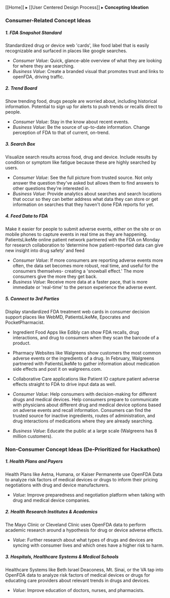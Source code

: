 [[Home]] ▸ [[User Centered Design Process]] ▸ **Concepting Ideation**

### Consumer-Related Concept Ideas

##### 1. FDA Snapshot Standard
Standardized drug or device web 'cards', like food label that is easily recognizable and surfaced in places like google searches.
* _Consumer Value_: Quick, glance-able overview of what they are looking for where they are searching.
* _Business Value_: Create a branded visual that promotes trust and links to openFDA, driving traffic.

##### 2. Trend Board
Show trending food, drugs people are worried about, including historical information. Potential to sign up for alerts to push trends or recalls direct to people.
* _Consumer Value_: Stay in the know about recent events.
* _Business Value_: Be the source of up-to-date information. Change perception of FDA to that of current, on-trend.

##### 3. Search Box
Visualize search results across food, drug and device. Include results by condition or symptom like fatigue because these are highly searched by users.
* _Consumer Value_: See the full picture from trusted source. Not only answer the question they've asked but allows them to find answers to other questions they're interested in.
* _Business Value_: Provide analytics about searches and search locations that occur so they can better address what data they can store or get information on searches that they haven't done FDA reports for yet.

##### 4. Feed Data to FDA
Make it easier for people to submit adverse events, either on the site or on mobile phones to capture events in real time as they are happening. PatientsLikeMe online patient network partnered with the FDA on Monday for research collaboration to ‘determine how patient-reported data can give new insight into drug safety’ and feed  
* _Consumer Value_: If more consumers are reporting adverse events more often, the data set becomes more robust, real time, and useful for the consumers themselves- creating a 'snowball effect.' The more consumers give the more they get back.
* _Business Value_: Receive more data at a faster pace, that is more immediate or 'real-time' to the person experience the adverse event.

##### 5. Connect to 3rd Parties
Display standardized FDA treatment web cards in consumer decision support places like WebMD, PatientsLikeMe, Epocrates and PocketPharmacist. 
* Ingredient Food Apps like Edibly can show FDA recalls, drug interactions, and drug  to consumers when they scan the barcode of a product.
* Pharmacy Websites like Walgreens show customers the most common adverse events or the ingredients of a drug.  In February, Walgreens partnered with PatientsLikeMe to gather information about medication side effects and post it on walgreens.com.
* Collaborative Care applications like Patient IO capture patient adverse effects straight to FDA to drive input data as well.

* _Consumer Value_: Help consumers with decision-making for different drugs and medical devices. Help consumers prepare to communicate with physicians about different drug and medical device options based on adverse events and recall information. Consumers can find the trusted source for inactive ingredients, routes of administration, and drug interactions of medications where they are already searching. 
* _Business Value_: Educate the public at a large scale (Walgreens has 8 million customers).

### Non-Consumer Concept Ideas (De-Prioritized for Hackathon)

##### 1. Health Plans and Payers
Health Plans like Aetna, Humana, or Kaiser Permanente use OpenFDA Data to analyze risk factors of medical devices or drugs to inform their pricing negotiations with drug and device manufacturers.
* _Value_: Improve preparedness and negotiation platform when talking with drug and medical device companies.

##### 2. Health Research Institutes & Academics
The Mayo Clinic or Cleveland Clinic uses OpenFDA data to perform academic research around a hypothesis for drug or device adverse effects. 
* _Value_: Further research about what types of drugs and devices are syncing with consumer lives and which ones have a higher risk to harm.

##### 3. Hospitals, Healthcare Systems & Medical Schools
Healthcare Systems like Beth Israel Deaconess, Mt. Sinai, or the VA tap into OpenFDA data to analyze risk factors of medical devices or drugs for educating care providers about relevant trends in drugs and devices. 
* _Value_: Improve education of doctors, nurses, and pharmacists.